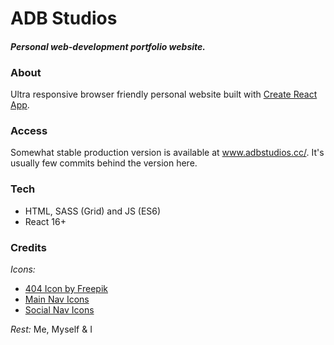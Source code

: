 
# ADB Studios 

#### *Personal web-development portfolio website.* 

### About

Ultra responsive browser friendly personal website built with [Create React App](https://github.com/facebook/create-react-app).  

### Access

Somewhat stable production version is available at www.adbstudios.cc/. It's usually few commits behind the version here.

### Tech

* HTML, SASS (Grid) and JS (ES6) 
* React 16+

### Credits

*Icons:* 
* [404 Icon by Freepik](https://www.flaticon.com/free-icon/error-404_1034633)
* [Main Nav Icons](https://www.producthunt.com/posts/ego-icons-2)
* [Social Nav Icons](https://www.iconfinder.com/fiveicons)

*Rest:* 
Me, Myself & I





